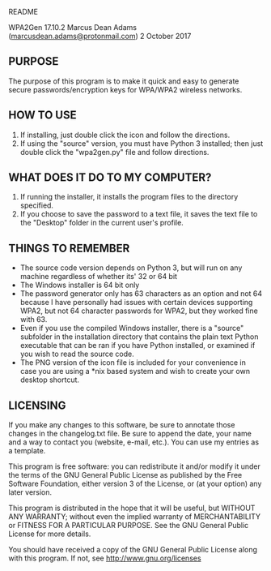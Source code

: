 README

WPA2Gen 17.10.2
Marcus Dean Adams (marcusdean.adams@protonmail.com)
2 October 2017

PURPOSE
----------------------------------------------------------------
The purpose of this program is to make it quick and easy to generate
secure passwords/encryption keys for WPA/WPA2 wireless networks.

HOW TO USE
----------------------------------------------------------------
1) If installing, just double click the icon and follow the directions.
2) If using the "source" version, you must have Python 3 installed;
   then just double click the "wpa2gen.py" file and follow directions.

WHAT DOES IT DO TO MY COMPUTER?
----------------------------------------------------------------
1) If running the installer, it installs the program files to the
   directory specified.
2) If you choose to save the password to a text file, it saves the
   text file to the "Desktop" folder in the current user's profile.

THINGS TO REMEMBER
----------------------------------------------------------------
- The source code version depends on Python 3, but will run on any machine
  regardless of whether its' 32 or 64 bit
- The Windows installer is 64 bit only
- The password generator only has 63 characters as an option and not 64
  because I have personally had issues with certain devices supporting WPA2,
  but not 64 character passwords for WPA2, but they worked fine with 63.
- Even if you use the compiled Windows installer, there is a "source"
  subfolder in the installation directory that contains the plain text
  Python executable that can be ran if you have Python installed, or
  examined if you wish to read the source code.
- The PNG version of the icon file is included for your convenience in case
  you are using a *nix based system and wish to create your own desktop shortcut.

LICENSING
----------------------------------------------------------------
If you make any changes to this software, be sure to annotate those
changes in the changelog.txt file.  Be sure to append the date, your
name and a way to contact you (website, e-mail, etc.).  You can use
my entries as a template.

This program is free software: you can redistribute it and/or modify
it under the terms of the GNU General Public License as published by
the Free Software Foundation, either version 3 of the License, or
(at your option) any later version.

This program is distributed in the hope that it will be useful,
but WITHOUT ANY WARRANTY; without even the implied warranty of
MERCHANTABILITY or FITNESS FOR A PARTICULAR PURPOSE.  See the
GNU General Public License for more details.

You should have received a copy of the GNU General Public License
along with this program.  If not, see http://www.gnu.org/licenses
